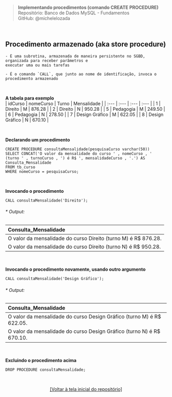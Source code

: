 > **Implementando procedimentos (comando CREATE PROCEDURE)**  
> Repositório: Banco de Dados MySQL - Fundamentos  
> GitHub: @michelelozada
&nbsp;
     
&nbsp;  
## Procedimento armazenado (aka store procedure) 
```
- É uma subrotina, armazenada de maneira persistente no SGBD, organizada para receber parâmetros e 
executar uma ou mais tarefas    

- É o comando `CALL`, que junto ao nome de identificação, invoca o procedimento armazenado  
```

&nbsp;  

**A tabela para exemplo**  
| idCurso | nomeCurso 	   | Turno | Mensalidade |
| :---    | :---      	   | :---  | :---        |
| 1       | Direito        | M     | 876.28      |
| 2       | Direito        | N     | 950.28      |
| 5       | Pedagogia      | M     | 249.50      |
| 6       | Pedagogia      | N     | 278.50      |
| 7       | Design Gráfico | M     | 622.05      |
| 8       | Design Gráfico | N     | 670.10      |

&nbsp;
    
**Declarando um procedimento**
```mysql
CREATE PROCEDURE consultaMensalidade(pesquisaCurso varchar(50))
SELECT CONCAT('O valor da mensalidade do curso ' , nomeCurso , ' (turno ' , turnoCurso , ') é R$ ', mensalidadeCurso , '.') AS Consulta_Mensalidade
FROM tb_curso
WHERE nomeCurso = pesquisaCurso;
```

&nbsp;    

**Invocando o procedimento**
```mysql
CALL consultaMensalidade('Direito');
```
###### * Output:  
| Consulta_Mensalidade                                           |
| :---                                                           |
| O valor da mensalidade do curso Direito (turno M) é R$ 876.28. |
| O valor da mensalidade do curso Direito (turno N) é R$ 950.28. |

&nbsp;

**Invocando o procedimento novamente, usando outro argumento**
```mysql
CALL consultaMensalidade('Design Gráfico');
```
###### * Output:  
| Consulta_Mensalidade                                                  |
| :---                                                                  |
| O valor da mensalidade do curso Design Gráfico (turno M) é R$ 622.05. |
| O valor da mensalidade do curso Design Gráfico (turno N) é R$ 670.10. |

&nbsp;

**Excluindo o procedimento acima**
```mysql
DROP PROCEDURE consultaMensalidade;
```

&nbsp;

<div align="center">
<a href="https://github.com/michelelozada/MySQL-Study-Notes">[Voltar à tela inicial do repositório]</a>
</div>